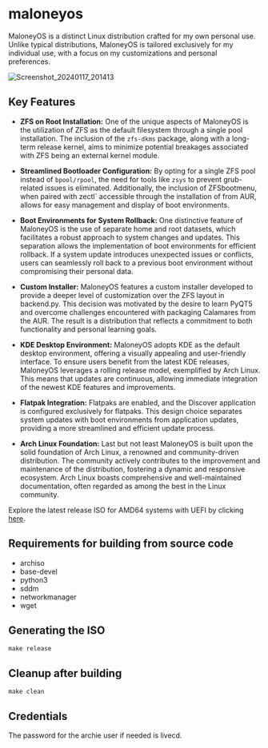 maloneyos
=========
MaloneyOS is a distinct Linux distribution crafted for my own personal use. Unlike typical distributions, MaloneyOS is tailored exclusively for my individual use, with a focus on my customizations and personal preferences.  

![Screenshot_20240117_201413](https://github.com/pkgdemon/maloneyos/assets/4109732/bd06c1f1-7779-43be-8cbf-5100822a2131)


## Key Features

- **ZFS on Root Installation:** One of the unique aspects of MaloneyOS is the utilization of ZFS as the default filesystem through a single pool installation. The inclusion of the `zfs-dkms` package, along with a long-term release kernel, aims to minimize potential breakages associated with ZFS being an external kernel module.

- **Streamlined Bootloader Configuration:** By opting for a single ZFS pool instead of `bpool/rpool`, the need for tools like `zsys` to prevent grub-related issues is eliminated. Additionally, the inclusion of ZFSbootmenu, when paired with zectl` accessible through the installation of from AUR, allows for easy management and display of boot environments.

- **Boot Environments for System Rollback:** One distinctive feature of MaloneyOS is the use of separate home and root datasets, which facilitates a robust approach to system changes and updates. This separation allows the implementation of boot environments for efficient rollback.  If a system update introduces unexpected issues or conflicts, users can seamlessly roll back to a previous boot environment without compromising their personal data.

- **Custom Installer:** MaloneyOS features a custom installer developed to provide a deeper level of customization over the ZFS layout in backend.py. This decision was motivated by the desire to learn PyQT5 and overcome challenges encountered with packaging Calamares from the AUR. The result is a distribution that reflects a commitment to both functionality and personal learning goals.

- **KDE Desktop Environment:** MaloneyOS adopts KDE as the default desktop environment, offering a visually appealing and user-friendly interface.  To ensure users benefit from the latest KDE releases, MaloneyOS leverages a rolling release model, exemplified by Arch Linux. This means that updates are continuous, allowing immediate integration of the newest KDE features and improvements.

- **Flatpak Integration:** Flatpaks are enabled, and the Discover application is configured exclusively for flatpaks. This design choice separates system updates with boot environments from application updates, providing a more streamlined and efficient update process.

- **Arch Linux Foundation:** Last but not least MaloneyOS is built upon the solid foundation of Arch Linux, a renowned and community-driven distribution. The community actively contributes to the improvement and maintenance of the distribution, fostering a dynamic and responsive ecosystem.  Arch Linux boasts comprehensive and well-maintained documentation, often regarded as among the best in the Linux community. 

Explore the latest release ISO for AMD64 systems with UEFI by clicking [here](https://github.com/pkgdemon/maloneyos/releases).

## Requirements for building from source code

* archiso
* base-devel
* python3
* sddm
* networkmanager
* wget

## Generating the ISO

```
make release
```

## Cleanup after building

```
make clean
```

## Credentials

The password for the archie user if needed is livecd.
